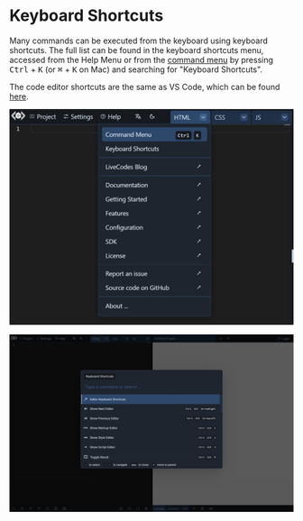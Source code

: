 # Keyboard Shortcuts

Many commands can be executed from the keyboard using keyboard shortcuts. The full list can be found in the keyboard shortcuts menu, accessed from the Help Menu or from the [command menu](./command-menu.md) by pressing <kbd>Ctrl</kbd> + <kbd>K</kbd> (or <kbd>⌘</kbd> + <kbd>K</kbd> on Mac) and searching for "Keyboard Shortcuts".

The code editor shortcuts are the same as VS Code, which can be found [here](https://code.visualstudio.com/docs/getstarted/keybindings#_basic-editing).

![Open Command Menu from UI](../../static/img/screenshots/command-menu-1.jpg)

![Keyboard Shortcuts](../../static/img/screenshots/keyboard-shortcuts.jpg)
